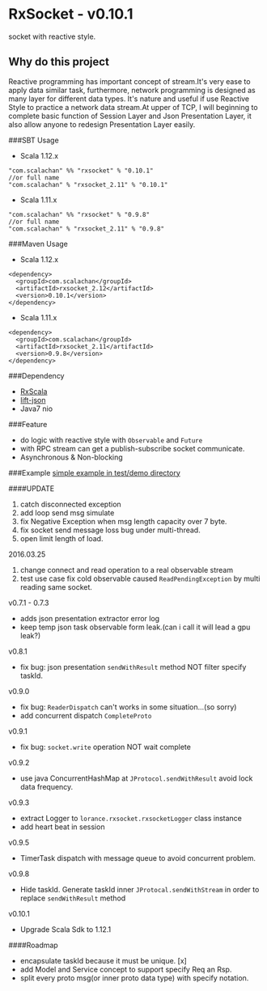 # RxSocket - v0.10.1
socket with reactive style.

## Why do this project
Reactive programming has important concept of stream.It's very ease to apply data similar task, furthermore, network 
programming is designed as many layer for different data types. It's nature and useful if use Reactive Style to practice
a network data stream.At upper of TCP, I will beginning to complete basic function of Session Layer and Json Presentation 
Layer, it also allow anyone to redesign Presentation Layer easily.

###SBT Usage
- Scala 1.12.x
```
"com.scalachan" %% "rxsocket" % "0.10.1"
//or full name
"com.scalachan" % "rxsocket_2.11" % "0.10.1"
```
- Scala 1.11.x
```
"com.scalachan" %% "rxsocket" % "0.9.8"
//or full name
"com.scalachan" % "rxsocket_2.11" % "0.9.8"
```

###Maven Usage
- Scala 1.12.x
```
<dependency>
  <groupId>com.scalachan</groupId>
  <artifactId>rxsocket_2.12</artifactId>
  <version>0.10.1</version>
</dependency>
```
- Scala 1.11.x
```
<dependency>
  <groupId>com.scalachan</groupId>
  <artifactId>rxsocket_2.11</artifactId>
  <version>0.9.8</version>
</dependency>
```

###Dependency
* [RxScala](https://github.com/ReactiveX/RxScala)
* [lift-json](https://github.com/lift/lift/tree/master/framework/lift-base/lift-json)
* Java7 nio

###Feature
* do logic with reactive style with `Observable` and `Future`
* with RPC stream can get a publish-subscribe socket communicate.
* Asynchronous & Non-blocking

###Example
[simple example in test/demo directory](https://github.com/LoranceChen/RxSocket/tree/master/src/test/scala-2.11/demo)

####UPDATE  
1. catch disconnected exception
2. add loop send msg simulate
3. fix Negative Exception when msg length capacity over 7 byte.
4. fix socket send message loss bug under multi-thread.
5. open limit length of load.  

2016.03.25  
1. change connect and read operation to a real observable stream  
2. test use case fix cold observable caused `ReadPendingException` by multi reading same socket.

v0.7.1 - 0.7.3
* adds json presentation extractor error log
* keep temp json task observable form leak.(can i call it will lead a gpu leak?)

v0.8.1
* fix bug: json presentation `sendWithResult` method NOT filter specify taskId.

v0.9.0
* fix bug: `ReaderDispatch` can't works in some situation...(so sorry)
* add concurrent dispatch `CompleteProto`

v0.9.1
* fix bug: `socket.write` operation NOT wait complete

v0.9.2
* use java ConcurrentHashMap at `JProtocol.sendWithResult` avoid lock data frequency.

v0.9.3
* extract Logger to `lorance.rxsocket.rxsocketLogger` class instance
* add heart beat in session

v0.9.5
* TimerTask dispatch with message queue to avoid concurrent problem.

v0.9.8
* Hide taskId. Generate taskId inner `JProtocal.sendWithStream` in order to replace `sendWithResult` method

v0.10.1
* Upgrade Scala Sdk to 1.12.1

####Roadmap
* encapsulate taskId because it must be unique. [x]
* add Model and Service concept to support specify Req an Rsp.
* split every proto msg(or inner proto data type) with specify notation.